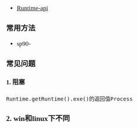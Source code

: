 <span  style="font-family: Simsun,serif; font-size: 17px; ">

- [Runtime-api](https://tool.oschina.net/uploads/apidocs/jdk-zh/java/lang/Runtime.html)

### 常用方法

- sp90-

### 常见问题

#### 1. 阻塞

~~~
Runtime.getRuntime().exe()的返回值Process
~~~

### 2. win和linux下不同 


</span>